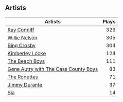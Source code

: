 ## Artists
Artists | Plays 
----- | -----: 
[Ray Conniff](/artists/ray-conniff-104848) | 329
[Willie Nelson](/artists/willie-nelson-631) | 305
[Bing Crosby](/artists/bing-crosby-1864) | 304
[Kimberley Locke](/artists/kimberley-locke-122102) | 124
[The Beach Boys](/artists/the-beach-boys-3455) | 111
[Gene Autry with The Cass County Boys](/artists/gene-autry-with-the-cass-county-boys-120868) | 83
[The Ronettes](/artists/the-ronettes-89545) | 71
[Jimmy Durante](/artists/jimmy-durante-13750) | 37
[Sia](/artists/sia-33697) | 14


